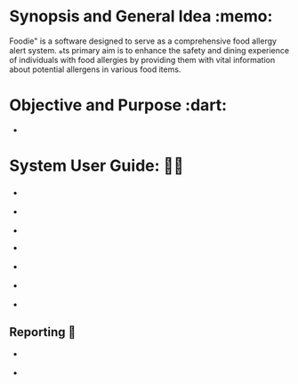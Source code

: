</head>
<body>
  <h1>Synopsis and General Idea :memo:</h1>
  <p> Foodie" is a software designed to serve as a comprehensive food allergy alert system. هts primary aim is to enhance the safety and dining experience of individuals with food allergies by providing them with vital information about potential allergens in various food items.</p>

  <h1>Objective and Purpose :dart:</h1>
  <ul>
    <li></li>
  </ul>

  <h1>System User Guide: 👨‍💻</h1>
  <h3 style="font-weight: bold;"></h3>
  <ul>
    <li>
      <strong></strong><br>
    </li>
    <br>
    <li>
      <strong></strong><br>
    </li>
    <br>
    <li>
      <strong></strong><br>
    </li>
  </ul>
  <ul>
    <li>
    </li>
    <br>
    <li>
    </li>
    <br>
    <li>
    </li>
    <br>
    <li>
    </li>
  </ul>
</body>
</html>
</head>
<body>
  <h2>Reporting 📑</h2>
  <ul>
    <li>
    </li>
    <br>
    <li>
    </li>
  </ul>
</body>
</html>




